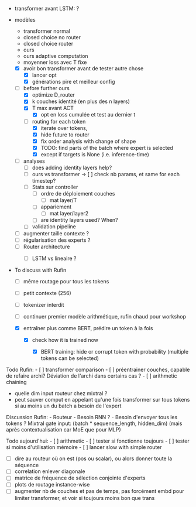 - transformer avant LSTM: ?


- modèles
    - transformer normal
    - closed choice no router
    - closed choice router
    - ours
    - ours adaptive computation
    - moyenner loss avec T fixe

    - [x] avoir bon transformer avant de tester autre chose
        - [x] lancer opt
        - [x] générations pire et meilleur config
    - [ ] before further ours
        - [x] optimize D_router
        - [x] k couches identité (en plus des n layers)
        - [x] T max avant ACT
            - [x] opt en loss cumulée et test au dernier t
        - [ ] routing for each token
            - [x] iterate over tokens, 
            - [x] hide future to router
            - [x] fix order analysis with change of shape
            - [x] TODO: find parts of the batch where expert is selected 
            - [x] except if targets is None (i.e. inference-time)
    - [ ] analyses
        - [ ] does adding identity layers help?
        - [ ] ours vs transformer
        -> [ ] check nb params, et same for each timestep?
        - [ ] Stats sur controller
            - [ ] ordre de déploiement couches
                - [ ] mat layer/T
            - [ ] appariement 
                - [ ] mat layer/layer2
            - [ ] are identity layers used? When?
        - [ ] validation pipeline
    - [ ] augmenter taille contexte ?
    - [ ] régularisation des experts ?
    - [ ] Router architecture
        - [ ] LSTM vs lineaire ?

    
- To discuss with Rufin
    - [ ] même routage pour tous les tokens
    - [ ] petit contexte (256)
    - [ ] tokenizer interdit

    - [ ] continuer premier modèle arithmétique, rufin chaud pour workshop
    - [x] entraîner plus comme BERT, prédire un token à la fois
        - [x] check how it is trained now
            - [x] BERT training: hide or corrupt token with probability (multiple tokens can be selected)


Todo Rufin:
    - [ ] transformer comparison
    - [ ] préentrainer couches, capable de refaire archi? Déviation de l'archi dans certains cas ?
    - [ ] arithmetic chaining

- quelle dim input routeur chez mixtral ?
- peut sauver comput en appelant qu'une fois transformer sur tous tokens si au moins un du batch a besoin de l'expert

Discussion Rufin:
    - Routeur
        - Besoin RNN ?
        - Besoin d'envoyer tous les tokens ? Mixtral gate input: (batch * sequence_length, hidden_dim) (mais après contextualisation car MoE que pour MLP)

Todo aujourd'hui:
    - [ ] arithmetic
        - [ ] tester si fonctionne toujours
    - [ ] tester si moins d'utilisation mémoire
    - [ ] lancer slow with simple router


- [ ] dire au routeur où on est (pos ou scalar), ou alors donner toute la séquence
- [ ] correlation enlever diagonale
- [ ] matrice de fréquence de sélection conjointe d'experts
- [ ] plots de routage instance-wise
- [ ] augmenter nb de couches et pas de temps, pas forcément embd pour limiter transformer, et voir si toujours moins bon que trans